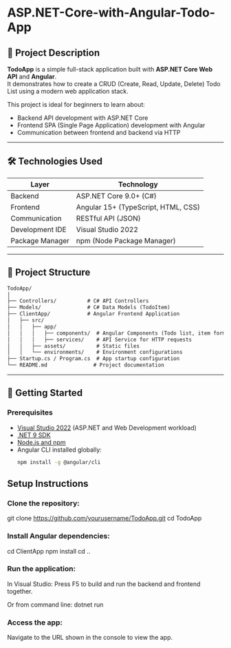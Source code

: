 # ASP.NET-Core-with-Angular-Todo-App

## 📝 Project Description

**TodoApp** is a simple full-stack application built with **ASP.NET Core Web API** and **Angular**.  
It demonstrates how to create a CRUD (Create, Read, Update, Delete) Todo List using a modern web application stack.

This project is ideal for beginners to learn about:
- Backend API development with ASP.NET Core
- Frontend SPA (Single Page Application) development with Angular
- Communication between frontend and backend via HTTP

---

## 🛠 Technologies Used

| Layer           | Technology                          |
|-----------------|-------------------------------------|
| Backend         | ASP.NET Core 9.0+ (C#)              |
| Frontend        | Angular 15+ (TypeScript, HTML, CSS) |
| Communication   | RESTful API (JSON)                  |
| Development IDE | Visual Studio 2022                  |
| Package Manager | npm (Node Package Manager)          |

---

## 📂 Project Structure

```markdown
TodoApp/
│
├── Controllers/          # C# API Controllers
├── Models/               # C# Data Models (TodoItem)
├── ClientApp/            # Angular Frontend Application
│   ├── src/
│   │   ├── app/
│   │   │   ├── components/  # Angular Components (Todo list, item forms)
│   │   │   ├── services/    # API Service for HTTP requests
│   │   ├── assets/          # Static files
│   │   └── environments/    # Environment configurations
├── Startup.cs / Program.cs  # App startup configuration
└── README.md               # Project documentation
```


---

## 🚀 Getting Started

### Prerequisites

- [Visual Studio 2022](https://visualstudio.microsoft.com/) (ASP.NET and Web Development workload)
- [.NET 9 SDK](https://dotnet.microsoft.com/en-us/download)
- [Node.js and npm](https://nodejs.org/en/)
- Angular CLI installed globally:
  ```bash
  npm install -g @angular/cli

## Setup Instructions

### Clone the repository:

git clone https://github.com/yourusername/TodoApp.git
cd TodoApp

### Install Angular dependencies:

cd ClientApp
npm install
cd ..

### Run the application:

In Visual Studio: 
Press F5 to build and run the backend and frontend together.

Or from command line:
dotnet run

### Access the app:

Navigate to the URL shown in the console to view the app.

